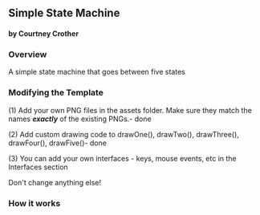 ## Simple State Machine
#### by Courtney Crother


### Overview
A simple state machine that goes between five states


### Modifying the Template

(1) Add your own PNG files in the assets folder. Make sure they match the names ***exactly*** of the existing PNGs.- done 

(2) Add custom drawing code to drawOne(), drawTwo(), drawThree(), drawFour(), drawFive()- done 

(3) You can add your own interfaces - keys, mouse events, etc in the Interfaces section

Don't change anything else! 

### How it works
